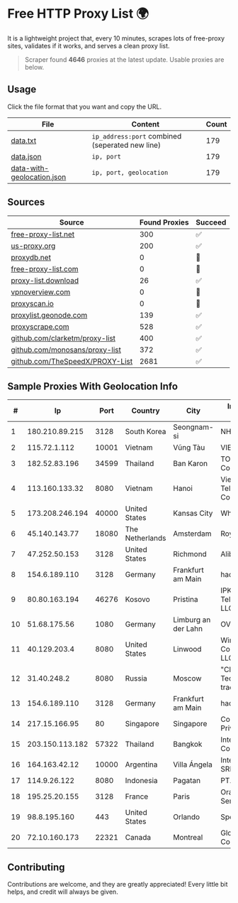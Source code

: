 
# Free HTTP Proxy List 🌍

It is a lightweight project that, every 10 minutes, scrapes lots of free-proxy sites, validates if it works, and serves a clean proxy list.


> Scraper found **4646** proxies at the latest update. Usable proxies are below.

## Usage

Click the file format that you want and copy the URL.


|File|Content|Count|
|----|-------|-----|
|[data.txt](https://raw.githubusercontent.com/themiralay/Proxy-List-World/master/data.txt)|`ip_address:port` combined (seperated new line)|179|
|[data.json](https://raw.githubusercontent.com/themiralay/Proxy-List-World/master/data.json)|`ip, port`|179|
|[data-with-geolocation.json](https://raw.githubusercontent.com/themiralay/Proxy-List-World/master/data-with-geolocation.json)|`ip, port, geolocation`|179|

## Sources

|Source|Found Proxies|Succeed|
|------|-------------|-------|
|[free-proxy-list.net](https://free-proxy-list.net)|300|✅|
|[us-proxy.org](https://www.us-proxy.org)|200|✅|
|[proxydb.net](http://proxydb.net)|0|🚫|
|[free-proxy-list.com](https://free-proxy-list.com/?page=&port=&type%5B%5D=http&type%5B%5D=https&up_time=0&search=Search)|0|🚫|
|[proxy-list.download](https://www.proxy-list.download/HTTP)|26|✅|
|[vpnoverview.com](https://vpnoverview.com/privacy/anonymous-browsing/free-proxy-servers)|0|🚫|
|[proxyscan.io](https://www.proxyscan.io)|0|🚫|
|[proxylist.geonode.com](https://proxylist.geonode.com/api/proxy-list?limit=300&page=1&sort_by=lastChecked&sort_type=desc&protocols=http,https)|139|✅|
|[proxyscrape.com](https://api.proxyscrape.com/v2/?request=displayproxies&protocol=http&timeout=10000&country=all&ssl=all&anonymity=all)|528|✅|
|[github.com/clarketm/proxy-list](https://raw.githubusercontent.com/clarketm/proxy-list/master/proxy-list-raw.txt)|400|✅|
|[github.com/monosans/proxy-list](https://raw.githubusercontent.com/monosans/proxy-list/main/proxies/http.txt)|372|✅|
|[github.com/TheSpeedX/PROXY-List](https://raw.githubusercontent.com/TheSpeedX/PROXY-List/master/http.txt)|2681|✅|


## Sample Proxies With Geolocation Info

|#|Ip|Port|Country|City|Internet Service Provider|
|-|--|----|-------|----|-------------------------|
|1|180.210.89.215|3128|South Korea|Seongnam-si|NHNCLOUD|
|2|115.72.1.112|10001|Vietnam|Vũng Tàu|VIETELmetro|
|3|182.52.83.196|34599|Thailand|Ban Karon|TOT Public Company Limited|
|4|113.160.133.32|8080|Vietnam|Hanoi|VietNam Post and Telecom Corporation|
|5|173.208.246.194|40000|United States|Kansas City|WholeSale Internet|
|6|45.140.143.77|18080|The Netherlands|Amsterdam|RoyaleHosting BV|
|7|47.252.50.153|3128|United States|Richmond|Alibaba Cloud LLC|
|8|154.6.189.110|3128|Germany|Frankfurt am Main|haoxiangyun|
|9|80.80.163.194|46276|Kosovo|Pristina|IPKO Telecommunications LLC|
|10|51.68.175.56|1080|Germany|Limburg an der Lahn|OVH SAS|
|11|40.129.203.4|8080|United States|Linwood|Windstream Communications LLC|
|12|31.40.248.2|8080|Russia|Moscow|"Cloud Technologies" LLC trading as Cloud.ru|
|13|154.6.189.110|3128|Germany|Frankfurt am Main|haoxiangyun|
|14|217.15.166.95|80|Singapore|Singapore|Contabo Asia Private Limited|
|15|203.150.113.182|57322|Thailand|Bangkok|Internet Thailand Company Ltd.|
|16|164.163.42.12|10000|Argentina|Villa Ángela|Interret Villa Angela SRL|
|17|114.9.26.122|8080|Indonesia|Pagatan|PT. INDOSAT Tbk|
|18|195.25.20.155|3128|France|Paris|Orange Business Services|
|19|98.8.195.160|443|United States|Orlando|Spectrum|
|20|72.10.160.173|22321|Canada|Montreal|GloboTech Communications|



## Contributing

Contributions are welcome, and they are greatly appreciated! Every
little bit helps, and credit will always be given.

